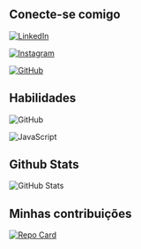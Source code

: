 ## Conecte-se comigo
[![LinkedIn](https://img.shields.io/badge/LinkedIn-0077B5?style=for-the-badge&logo=linkedin&logoColor=white)](https://www.linkedin.com/in/karoltavernard/)

[![Instagram](https://img.shields.io/badge/-Instagram-%23E4405F?style=for-the-badge&logo=instagram&logoColor=white)](https://www.instagram.com/ktavernard/)

[![GitHub](https://img.shields.io/badge/GitHub-100000?style=for-the-badge&logo=github&logoColor=white)](https://github.com/ktavernard)

## Habilidades
![GitHub](https://img.shields.io/badge/GitHub-100000?style=for-the-badge&logo=github&logoColor=white)

![JavaScript](https://img.shields.io/badge/JavaScript-F7DF1E?style=for-the-badge&logo=javascript&logoColor=black)
## Github Stats
![GitHub Stats](https://github-readme-stats.vercel.app/api?username=ktavernard&theme=transparent&bg_color=000&border_color=30A3DC&show_icons=true&icon_color=30A3DC&title_color=E94D5F&text_color=FFF)
## Minhas contribuições
[![Repo Card](https://github-readme-stats.vercel.app/api/pin/?username=ktavernard&repo=dio-lab-open-source&bg_color=000&border_color=30A3DC&show_icons=true&icon_color=30A3DC&title_color=E94D5F&text_color=FFF)](https://github.com/ktavernard/dio-lab-open-source)
